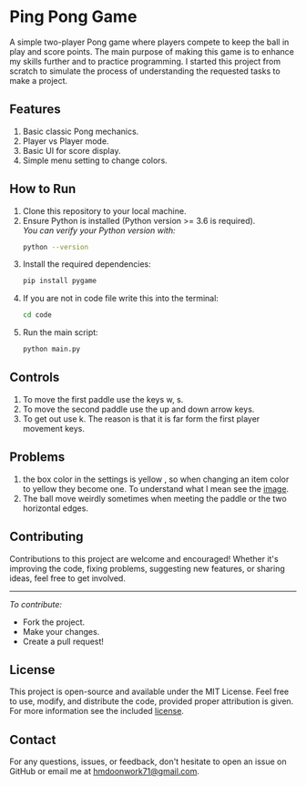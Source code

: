 # Ping Pong Game
A simple two-player Pong game where players compete to keep the ball in play and score points.
The main purpose of making this game is to enhance my skills further and to practice programming.
I started this project from scratch to simulate the process of understanding the requested tasks to make a project.

## Features
1. Basic classic Pong mechanics.
2. Player vs Player mode.
3. Basic UI for score display.
4. Simple menu setting to change colors.

## How to Run
1. Clone this repository to your local machine.
2. Ensure Python is installed (Python version >= 3.6 is required).  
   *You can verify your Python version with:*
   ```bash
   python --version
   ```
3. Install the required dependencies:
   ```bash
   pip install pygame
   ```
4. If you are not in code file write this into the terminal:
    ```bash
   cd code 
   ```
5. Run the main script:
   ```bash
   python main.py
   ```

## Controls
1. To move the first paddle use the keys w, s.
2. To move the second paddle use the up and down arrow keys.
3. To get out use k. The reason is that it is far form the first player movement keys.

## Problems
1. the box color in the settings is yellow , so when changing an item color to yellow they become one.
   To understand what I mean see the [image](images/matching%20color%20problem.png).
2. The ball move weirdly sometimes when meeting the paddle or the two horizontal edges.

## Contributing
Contributions to this project are welcome and encouraged!
Whether it's improving the code, fixing problems, suggesting new features, or sharing ideas, feel free to get involved.
    
---
*To contribute:*
- Fork the project.
- Make your changes.
- Create a pull request!

## License
This project is open-source and available under the MIT License. Feel free to use, modify, and distribute the code,
provided proper attribution is given. For more information see the included [license](LICENSE).

## Contact
For any questions, issues, or feedback, don't hesitate to open an issue on GitHub or email me at hmdoonwork71@gmail.com.
